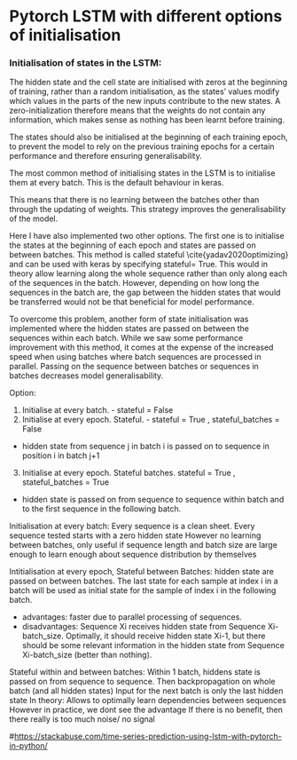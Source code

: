 # Pytorch LSTM with different options of initialisation

### Initialisation of states in the LSTM:
The hidden state and the cell state are initialised with zeros at the beginning of training, rather than a random initialisation, as the states’ values modify which values in the parts of the new inputs contribute to the new states.
 A zero-initialization therefore means that the weights do not contain any information, which makes sense as nothing has been learnt before training.

The states should also be initialised at the beginning of each training epoch, to prevent the model to rely on the previous training epochs for a certain performance and therefore ensuring generalisability.

The most common method of initialising states in the LSTM is to initialise them at every batch. This is the default behaviour in keras.

This means that there is no learning between the batches other than through the updating of weights. This strategy improves the generalisability of the model.

Here I have also implemented two other options.
The first one is to initialise the states at the beginning of each epoch and states are passed on between batches. This method is called stateful \cite{yadav2020optimizing} and can be used with keras by specifying stateful= True. 
This would in theory allow learning along the whole sequence rather than only along each of the sequences in the batch. However, depending on how long the sequences in the batch are, the gap between the hidden states that would be transferred would not be that beneficial for model performance. 

To overcome this problem, another form of state initialisation was implemented where the hidden states are passed on between the sequences within each batch. While we saw some performance improvement with this method, it comes at the expense of the increased speed when using batches where batch sequences are processed in parallel. Passing on the sequence between batches or sequences in batches decreases model generalisability.

Option:
1. Initialise at every batch. - stateful = False 
2. Initialise at every epoch. Stateful. -  stateful = True , stateful_batches = False
- hidden state from sequence j in batch i is passed on to sequence in position i in batch j+1
3. Initialise at every epoch. Stateful batches. stateful = True , stateful_batches = True
-  hidden state is passed on from sequence to sequence within batch and to the first sequence in the following batch.


Initialisation at every batch:
Every sequence is a clean sheet.
Every sequence tested starts with a zero hidden state
However no learning between batches, only useful if sequence length and batch size are large enough to learn enough about sequence distribution by themselves


Intitialisation at every epoch, Stateful between Batches:
hidden state are passed on between batches. The last state for each sample at index i in a batch will be used as initial state for the sample of index i in the following batch.

- advantages: faster due to parallel processing of sequences.
- disadvantages: Sequence Xi receives hidden state from Sequence Xi-batch_size. Optimally, it should receive hidden state Xi-1, but there should be some relevant information in the hidden state from Sequence Xi-batch_size (better than nothing).

Stateful within and between batches:
Within 1 batch, hiddens state is passed on from sequence to sequence.
Then backpropagation on whole batch (and all hidden states)
Input for the next batch is only the last hidden state
In theory: Allows to optimally learn dependencies between sequences
However in practice, we dont see the advantage
If there is no benefit, then there really is too much noise/ no signal




#https://stackabuse.com/time-series-prediction-using-lstm-with-pytorch-in-python/
